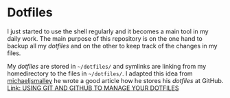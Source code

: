 Dotfiles
========

I just started to use the shell regularly and it becomes a main tool in my daily work. The main purpose of this repository is on the one hand to backup all my _dotfiles_ and on the other to keep track of the changes in my files.

My _dotfiles_ are stored in `~/dotfiles/` and symlinks are linking from my homedirectory to the files in `~/dotfiles/`. I adapted this idea from [michaeljsmalley](https://github.com/michaeljsmalley) he wrote a good article how he stores his _dotfiles_ at GitHub. [Link: USING GIT AND GITHUB TO MANAGE YOUR DOTFILES](http://blog.smalleycreative.com/tutorials/using-git-and-github-to-manage-your-dotfiles/)
